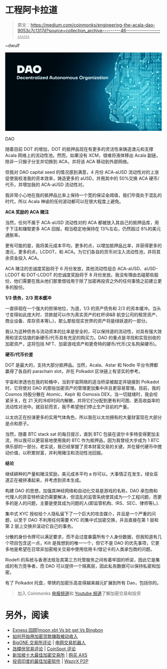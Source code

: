 # 工程阿卡拉道

> 原文：<https://medium.com/coinmonks/engineering-the-acala-dao-9053c7c1317d?source=collection_archive---------46----------------------->

~dwulf

![](img/06824b884ded400b4d8a4347ad019ef0.png)

DAO

随着目前 DOT 的增加，DOT 的抵押品现在有更多的灵活性来铸造澳元和支撑 Acala 网络上的流动性池。然而，如果没有 XCM，很难将液体移出 Acala 副链，除非一只猴子分支并切换到 ACA，并将该 ACA 移动到外部网络。

但我对 DAO capital seed 的情况感到满意，4 月份 ACA-aUSD 流动性对的上涨促使我校准我的资本效率，铸造更多的 aUSD，并用其中的 50%交换 ACA 硬币/代币，并增加我的 ACA-aUSD 流动性对。

我非常小心地在我的抵押品比率上保持一个宽的保证金阈值，我们毕竟处于混乱的时代，所以 Acala 神谕的任何波动都可以在很大程度上避免。

**ACA 奖励的 ACA 赌注**

当然，任何不属于 ACA-aUSD 流动性对的 ACA 都被放入其自己的抵押品库，用于下注和赚取更多 ACA 回报，相当稳定地保持在 13%左右，仍然超过 8%的美元通胀率。

更有可能的是，我将美元成本平均，更多的点，以增加抵押品比率，并获得更多的澳元，更多的点，LCDOT，和 ACA。为它们各自的货币对注入流动性池，并将其余资金投入 ACA。

ACA 赌注的忠诚度奖励将于 6 月份发放，其他流动性组合 ACA-aUSD、aUSD-LCDOT 和 DOT-LCDOT 的忠诚度奖励将于 8 月份发放。我没有理由去碰那些股份，他们需要在我从他们那里借钱用于除了加密再投资之外的任何事情之前建立更多的股份。

**1/3 债务，2/3 资本缓冲**

一直徘徊在一个强大的担保地位，为道，1/3 的资产债务和 2/3 的资本缓冲。当头寸变得如此庞大时，贷款就可以作为真实资产的杠杆(B&B 航空公司的租赁资产、商业设备、库存资本等)。)，那么那些现实世界的资产将是绿妖道的一部分。

我认为这种债务与流动资本的比率是安全的，可以保持道的流动性，对具有强大效用和坚实估值的新硬币/代币具有充足的购买力。DAO 的重点是寻找和实现创收的加密资产，这将包括 NFT、加密游戏资产和更奇特的硬币/代币(又名狗屎硬币)。

**硬币/代币价差**

DOT 是最大的，支持大部分抵押品。当然，Acala、Astar 和 Nodle 平台令牌都赢得了各自的 parachain slot，并在 Polkadot 区块链上有坚实的参考。

宇宙和渗透也在我的轮桶中，当到宇宙网络的适当桥梁被敲定并链接到 Polkadot 时，它将使对 DAO 的那些加密资产的管理更加集中并且更容易管理。目前，我的 Cosmos 持股分散在 Atomic、Keplr 和 Osmosis DEX，当一切就绪时，我会咬紧牙关，在 21 天的冷却时间内解散，并将它们分配到更有利可图、更高收益率的流动性对池中。就目前而言，我不希望他们停止生产目前的产量。

以太坊正在扮演更多的实用气体角色，所以我在以太坊拥有的大量财富现在大部分是点和原子。

当然，随着 BTC stack sat 的每日提示，直到 BTC 包装在波尔卡多特变得更加主流，所以我可以更容易地使用我的 BTC 作为抵押品，因为我曾经大步成为 1 BTC 俱乐部的一部分。老实说，我已经掌握了资本财富交易的关键，并在替代硬币中搅动价值，以积累财富，并利用赌注和流动性池回报。

**结论**

继续耕种的产量和赌注奖励，美元成本平均 a 你可以。大事情正在发生，绿女巫道正在被拼凑起来，并考虑到资本生成。

构建 DAO 的思想，加强其神经网络和自动化交易是游戏的名称，DAO 承包商和代理人的菲亚特桥梁仍需要解决，但混乱的监管系统使其成为一个工程问题，而更多的是人的问题，主要是使其成为问题的人(即监管机构、IRS、SEC、律师等)。).

集中式 KYC 授权给个人隐私留下了一个巨大的攻击媒介，并且是一个严重的问题，以至于 DAO 不利用任何需要 KYC 的集中式加密交换，并且直接在第 1 层和第 2 层上交换并滚动它自己的事务。

分散的身份令牌可以满足要求，而不会过度暴露所有个人身份数据，但我知道有几个项目包含这一点，Kilt 是我想到的唯一一个，但它不是 DAO 的优先事项，它更多地是希望在日常非加密相关交易中使用信用卡/借记卡的人类承包商的问题。

Riodefi 的系统与香港法规及其第三方托管服务之间有着牢固的桥梁，因此它是集成的有力竞争者，而 DAO 可以提供一个隔离层，因此私有数据可以保持私密和加密。

有了 Polkadot 托盘，带锈的加密乐高变得越来越元扩展到所有 Dao，包括你的。

> 加入 Coinmonks [电报频道](https://t.me/coincodecap)和 [Youtube 频道](https://www.youtube.com/c/coinmonks/videos)了解加密交易和投资

# 另外，阅读

*   [Exness 回顾](https://coincodecap.com/exness-review)|[moon xbt Vs bit get Vs Bingbon](https://coincodecap.com/bingbon-vs-bitget-vs-moonxbt)
*   [如何开始用加密贷款赚取被动收入](https://coincodecap.com/passive-income-crypto-lending)
*   [BigONE 交易所评论](/coinmonks/bigone-exchange-review-64705d85a1d4) | [电网交易机器人](https://coincodecap.com/grid-trading)
*   [氹欞侊贸易评论](https://coincodecap.com/anny-trade-review) | [CoinSpot 评论](https://coincodecap.com/coinspot-review)
*   [新加坡十大最佳加密交易所](https://coincodecap.com/crypto-exchange-in-singapore) | [购买 AXS](https://coincodecap.com/buy-axs-token)
*   [投资印度的最佳加密软件](https://coincodecap.com/best-crypto-to-invest-in-india-in-2021) | [WazirX P2P](https://coincodecap.com/wazirx-p2p)